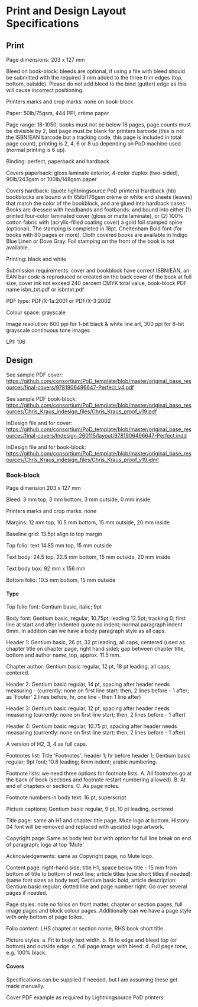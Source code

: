 # Print and Design Layout Specifications

## Print

Page dimensions: 203 x 127 mm

Bleed on book-block: bleeds are optional, if using a file with bleed should be submitted with the required 3 mm added to the three trim edges (top, bottom, outside). Please do not add bleed to the bind (gutter) edge as this will cause incorrect positioning.

Printers marks and crop marks: none on book-block

Paper: 50lb/75gsm, 444 PPI, crème paper

Page range: 18-1050, books must not be below 18 pages, page counts must be divisible by 2, last page must be blank for printers barcode (this is not the ISBN/EAN barcode but a tracking code, this page is included in total page count), printing is 2, 4, 6 or 8 up depending on PoD machine used (normal printing is 6 up).

Binding: perfect, paperback and hardback

Covers paperback: gloss laminate exterior, 4-color duplex (two-sided), 90lb/243gsm or 100lb/148gsm paper

Covers hardback: (quote lightningsource PoD printers) Hardback (hb) bookblocks are bound with 65lb/176gsm crème or white end sheets (leaves) that match the color of the bookblock, and are glued into hardback cases. Books are dressed with headbands and footbands: and bound into either (1) printed four-color laminated cover (gloss or matte laminate), or (2) 100% cotton fabric with (acrylic-filled coating cover) a gold foil stamped spine (optional). The stamping is completed in 18pt. Cheltenham Bold font (for books with 80 pages or more). Cloth covered books are available in Indigo Blue Linen or Dove Gray. Foil stamping on the front of the book is not available.

Printing: black and white

Submission requirements: cover and bookblock have correct ISBN/EAN, an EAN bar code is reproduced or created on the back cover of the book at full size, cover ink not exceed 240 percent CMYK total value, book-block PDF name isbn_txt.pdf or isbntxt.pdf

PDF type: PDF/X-1a:2001 or PDF/X-3:2002

Colour space: grayscale

Image resolution: 600 ppi for 1-bit black & white line art, 300 ppi for 8-bit grayscale continuous tone images

LPI: 106

## Design

See sample PDF cover: https://github.com/consortium/PoD_template/blob/master/original_base_resources/final-covers/9781906496647-Perfect_v4.pdf

See sample PDF book-block: https://github.com/consortium/PoD_template/blob/master/original_base_resources/Chris_Kraus_indesign_files/Chris_Kraus_proof_v19.pdf

InDesign file and for cover: https://github.com/consortium/PoD_template/blob/master/original_base_resources/final-covers/Indesign-260115/layout/9781906496647-Perfect.indd

InDesign file and for book-block: https://github.com/consortium/PoD_template/blob/master/original_base_resources/Chris_Kraus_indesign_files/Chris_Kraus_proof_v19.idml

### Book-block

Page dimension 203 x 127 mm

Bleed: 3 mm top, 3 mm bottom, 3 mm outside, 0 mm inside

Printers marks and crop marks: none

Margins: 12 mm top, 10.5 mm bottom, 15 mm outside, 20 mm inside

Baseline grid: 13.5pt align to top margin

Top folio: text 14.85 mm top, 15 mm outside

Text body: 24.5 top, 22.5 mm bottom, 15 mm outside, 20 mm inside

Text body box: 92 mm x 156 mm

Bottom folio: 10.5 mm bottom, 15 mm outside

#### Type

Top folio font: Gentium basic, italic; 9pt

Body font: Gentium basic, regular; 10.75pt; leading 12.5pt; tracking 0; first line at start and after indented quote no indent; normal paragraph indent 6mm. In addition can we have a body paragraph style as all caps.

Header 1: Gentium basic, 26 pt, 32 pt leading, all caps, centered (used as chapter title on chapter page, right hand side); gap between chapter title, bottom and author name, top, approx. 11.5 mm.

Chapter author: Gentium basic regular, 12 pt, 18 pt leading, all caps, centered.

Header 2: Gentium basic regular, 14 pt, spacing after header needs measuring - (currently: none on first line start; then, 2 lines before - 1 after; as 'Footer' 2 lines before, hr, one line - then 1 line after)

Header 3: Gentium basic regular, 12 pt, spacing after header needs measuring (currently: none on first line start; then, 2 lines before - 1 after)

Header 4: Gentium basic regular, 10.75 pt, spacing after header needs measuring (currently: none on first line start; then, 2 lines before - 1 after)

A version of H2, 3, 4 as full caps.

Footnotes list: Title 'Footnotes'; header 1; hr before header 1; Gentium basic regular; 9pt font; 10.8 leading; 6mm indent; arabic numbering.

Footnote lists: we need three options for footnote lists. A. All footnotes go at the back of book (sections and footnote restart numbering allowed). B. At end of chapters or sections. C. As page notes.

Footnote numbers in body text: 16 pt, superscript

Picture captions; Gentium basic regular, 9 pt, 10 pt leading, centered

Title page: same ah H1 and chapter title page. Mute logo at bottom. History 04 font will be removed and replaced with updated logo artwork.

Copyright page: Same as body text but with option for full line break on end of paragraph; logo at top 'Mute'

Acknowledgements: same as Copyright page, no Mute logo.

Content page: right-hand side; title H1, space below title - 15 mm from bottom of title to bottom of next line; article titles (use short titles if needed): (same font sizes as body text) Gentium basic bold, article description: Gentium basic regular; dotted line and page number right. Go over several pages if needed.

Page styles: note no folios on front matter, chapter or section pages, full image pages and block colour pages. Additionally can we have a page style with only bottom of page folios.

Folio content: LHS chapter or section name, RHS book short title

Picture styles: a. Fit to body text width. b. fit to edge and bleed top (or bottom) and outside edge. c. full page image with bleed. d. Full page tone, e.g. 100% black.

#### Covers

Specifications can be supplied if needed, but I am assuming these get made manually.

Cover PDF example as required by Lightningsource PoD printers:
